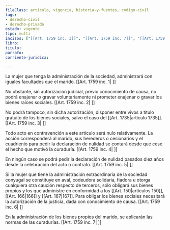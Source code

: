 ```yaml
---
fileClass: articulo, vigencia, historia-y-fuentes, codigo-civil
tags:
- derecho-civil
- derecho-privado
estado: vigente
tipo: multi
incisos: ["[[Art. 1759 inc. 3]]", "[[Art. 1759 inc. 7]]", "[[Art. 1759 inc. 6]]", "[[Art. 1759 inc. 2]]", "[[Art. 1759 inc. 5]]", "[[Art. 1759 inc. 1]]", "[[Art. 1759 inc. 4]]"]
libro:
titulo:
parrafo:
corriente-juridica:

---
```

La mujer que tenga la administración de la sociedad, administrará con iguales facultades que el marido. [[Art. 1759 inc. 1| ]]

No obstante, sin autorización judicial, previo conocimiento de causa, no podrá enajenar o gravar voluntariamente ni prometer enajenar o gravar los bienes raíces sociales. [[Art. 1759 inc. 2| ]]

No podrá tampoco, sin dicha autorización, disponer entre vivos a título gratuito de los bienes sociales, salvo el caso del [[Art. 1735|artículo 1735]]. [[Art. 1759 inc. 3| ]]

Todo acto en contravención a este artículo será nulo relativamente. La acción corresponderá al marido, sus herederos o cesionarios y el cuadrienio para pedir la declaración de nulidad se contará desde que cese el hecho que motivó la curaduría. [[Art. 1759 inc. 4| ]]

En ningún caso se podrá pedir la declaración de nulidad pasados diez años desde la celebración del acto o contrato. [[Art. 1759 inc. 5| ]]

Si la mujer que tiene la administración extraordinaria de la sociedad conyugal se constituye en aval, codeudora solidaria, fiadora u otorga cualquiera otra caución respecto de terceros, sólo obligará sus bienes propios y los que administre en conformidad a los [[Art. 150|artículos 150]], [[Art. 166|166]] y [[Art. 167|167]]. Para obligar los bienes sociales necesitará la autorización de la justicia, dada con conocimiento de causa. [[Art. 1759 inc. 6| ]]

En la administración de los bienes propios del marido, se aplicarán las normas de las curadurías. [[Art. 1759 inc. 7| ]]